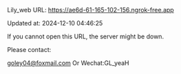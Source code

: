 Lily_web URL: https://ae6d-61-165-102-156.ngrok-free.app

Updated at: 2024-12-10 04:46:25

If you cannot open this URL, the server might be down.

Please contact: 

goley04@foxmail.com Or Wechat:GL_yeaH